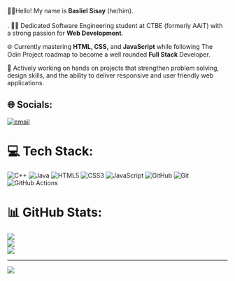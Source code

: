 👋🏻Hello! My name is<strong> Basliel Sisay</strong> (he/him). <br><br>.
👨‍💻 Dedicated Software Engineering student at CTBE (formerly AAiT) with a strong passion for <strong>Web Development</strong>.

🌐 Currently mastering <strong>HTML, CSS,</strong> and <strong>JavaScript</strong> while following The Odin Project roadmap to become a well rounded <strong>Full Stack</strong> Developer.

🚀 Actively working on hands on projects that strengthen problem solving, design skills, and the ability to deliver responsive and user friendly web applications.

## 🌐 Socials:
[![email](https://img.shields.io/badge/Email-D14836?logo=gmail&logoColor=white)](mailto:basliel.ugr-3563-16@aau.edu.et) 

# 💻 Tech Stack:
![C++](https://img.shields.io/badge/c++-%2300599C.svg?style=for-the-badge&logo=c%2B%2B&logoColor=white) ![Java](https://img.shields.io/badge/java-%23ED8B00.svg?style=for-the-badge&logo=openjdk&logoColor=white) ![HTML5](https://img.shields.io/badge/html5-%23E34F26.svg?style=for-the-badge&logo=html5&logoColor=white) ![CSS3](https://img.shields.io/badge/css3-%231572B6.svg?style=for-the-badge&logo=css3&logoColor=white) ![JavaScript](https://img.shields.io/badge/javascript-%23323330.svg?style=for-the-badge&logo=javascript&logoColor=%23F7DF1E) ![GitHub](https://img.shields.io/badge/github-%23121011.svg?style=for-the-badge&logo=github&logoColor=white) ![Git](https://img.shields.io/badge/git-%23F05033.svg?style=for-the-badge&logo=git&logoColor=white) ![GitHub Actions](https://img.shields.io/badge/github%20actions-%232671E5.svg?style=for-the-badge&logo=githubactions&logoColor=white)
# 📊 GitHub Stats:
![](https://github-readme-stats.vercel.app/api?username=basliel2025&theme=radical&hide_border=false&include_all_commits=false&count_private=false)<br/>
![](https://nirzak-streak-stats.vercel.app/?user=basliel2025&theme=radical&hide_border=false)<br/>
![](https://github-readme-stats.vercel.app/api/top-langs/?username=basliel2025&theme=radical&hide_border=false&include_all_commits=false&count_private=false&layout=compact)

---
[![](https://visitcount.itsvg.in/api?id=basliel2025&icon=0&color=0)](https://visitcount.itsvg.in)

